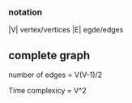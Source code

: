 ### notation

|V| vertex/vertices
|E| egde/edges


## complete graph

number of edges = V(V-1)/2

Time complexicy = V^2